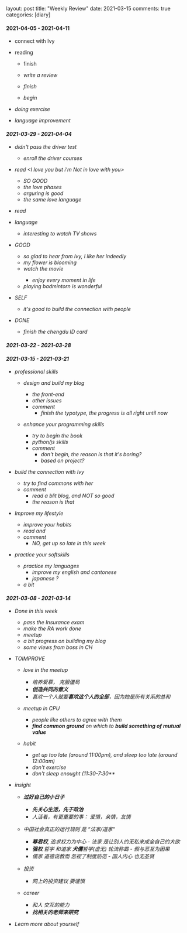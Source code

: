 layout: post
title: "Weekly Review"
date: 2021-03-15
comments: true
categories: [diary]


#### 2021-04-05 - 2021-04-11

* connect with Ivy

* reading
    - finish <I love you but>
    - write a review

    - finish <the little scheme>

    - begin <lisp in small pieces>

* doing exercise

* language improvement

#### 2021-03-29 - 2021-04-04

* didn't pass the driver test
    - enroll the driver courses

* read <I love you but i'm Not in love with you>
    - SO GOOD
    - the love phases
    - arguring is good
    - the same love language

* read <the little schemer>

* language
    - interesting to watch TV shows <friends>

* GOOD
    - so glad to hear from Ivy, I like her indeedly
    - my flower is blooming
    - watch the movie <soul>
        + enjoy every moment in life
    - playing badmintorn is wonderful

* SELF
    - it's good to build the connection with people


* DONE
    - finish the chengdu ID card


#### 2021-03-22 - 2021-03-28

#### 2021-03-15 - 2021-03-21
* professional skills
    - design and build my blog
        + the front-end
        + other issues
        + comment
            - finish the typotype, the progress is all right until now

    - enhance your programming skills
        + try to begin the book <lisp in small pieces>
        + python/js skills
        + comment
            - don't begin, the reason is that it's boring?
            - based on project?

* build the connection with Ivy
    - try to find commons with her
    - comment
        + read a blit blog, and NOT so good
        + the reason is that

* Improve my lifestyle
    - improve your habits
    - read <atomic habits> and <mastery>
    - comment
        + NO, get up so late in this week

* practice your softskills
    - practice my languages
        + improve my english and cantonese
        + japanese ?
    - a bit


#### 2021-03-08 -  2021-03-14
  * Done in this week
    - pass the Insurance exam
    - make the RA work done
    - meetup
    - a bit progress on building my blog
    - some views from boss in CH


  * TOIMPROVE
    - love in the meetup
      + 培养爱慕， 克服僵局
      + **创造共同的意义**
      + 喜欢一个人就要**喜欢这个人的全部**，因为她是所有关系的总和

    - meetup in CPU
      + people like others to agree with them
      + **find common ground** on which to **build something of mutual value**

    - habit
      + get up too late (around 11:00pm), and sleep too late (around 12:00am)
      + don't exercise
      + don't sleep enought (11:30-7:30**

  * insight
    - **过好自己的小日子**
      + **先关心生活，先于政治**
      + 人活着，有更重要的事： 爱情，亲情，友情

    - 中国社会真正的运行规则 是 “法家/道家“
      + **尊君权**, 追求权力为中心  - 法家 是让别人的无私来成全自己的大欲
      +  **强权** 哲学 和道家 **犬儒**哲学(虚无) 轮流称霸 - 假与恶互为因果
      + 儒家 道德说教而 忽视了制度防范  - 国人内心 也无圣贤

    - 投资
      + 网上的投资建议 要谨慎

    - career
      + 和人 交互的能力
      + **找相关的老师来研究**

  *  Learn more about yourself

